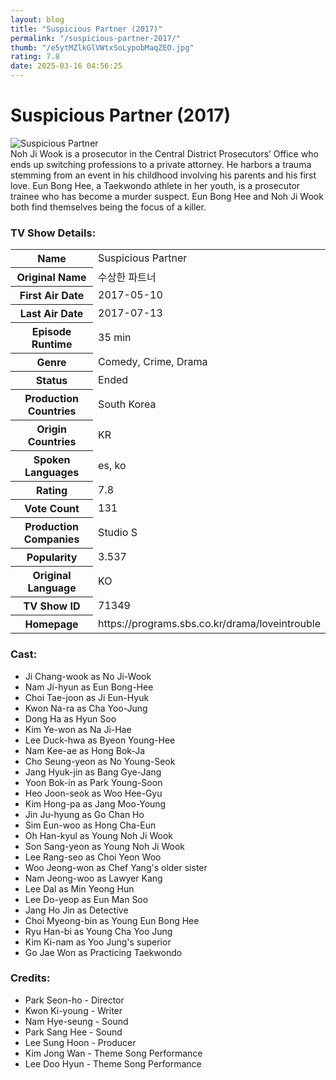 ```yaml
---
layout: blog
title: "Suspicious Partner (2017)"
permalink: "/suspicious-partner-2017/"
thumb: "/e5ytMZlkGlVWtxSoLypobMaqZEO.jpg"
rating: 7.8
date: 2025-03-16 04:56:25
---
```

<h1 class="title">Suspicious Partner (2017)</h1><div class="poster"><img src="{{ site.imglink }}/e5ytMZlkGlVWtxSoLypobMaqZEO.jpg" class="img-fluid my-3" alt="Suspicious Partner"/></div><div class="plot">Noh Ji Wook is a prosecutor in the Central District Prosecutors’ Office who ends up switching professions to a private attorney. He harbors a trauma stemming from an event in his childhood involving his parents and his first love. Eun Bong Hee, a Taekwondo athlete in her youth, is a prosecutor trainee who has become a murder suspect. Eun Bong Hee and Noh Ji Wook both find themselves being the focus of a killer.</div><h3>TV Show Details:</h3><table class="table table-bordered details"><tr><th>Name</th><td>Suspicious Partner</td></tr><tr><th>Original Name</th><td>수상한 파트너</td></tr><tr><th>First Air Date</th><td>2017-05-10</td></tr><tr><th>Last Air Date</th><td>2017-07-13</td></tr><tr><th>Episode Runtime</th><td>35 min</td></tr><tr><th>Genre</th><td>Comedy, Crime, Drama</td></tr><tr><th>Status</th><td>Ended</td></tr><tr><th>Production Countries</th><td>South Korea</td></tr><tr><th>Origin Countries</th><td>KR</td></tr><tr><th>Spoken Languages</th><td>es, ko</td></tr><tr><th>Rating</th><td>7.8</td></tr><tr><th>Vote Count</th><td>131</td></tr><tr><th>Production Companies</th><td>Studio S</td></tr><tr><th>Popularity</th><td>3.537</td></tr><tr><th>Original Language</th><td>KO</td></tr><tr><th>TV Show ID</th><td>71349</td></tr><tr><th>Homepage</th><td>https://programs.sbs.co.kr/drama/loveintrouble</td></tr></table><h3>Cast:</h3><ul class="list-group cast"><li>Ji Chang-wook as No Ji-Wook</li><li>Nam Ji-hyun as Eun Bong-Hee</li><li>Choi Tae-joon as Ji Eun-Hyuk</li><li>Kwon Na-ra as Cha Yoo-Jung</li><li>Dong Ha as Hyun Soo</li><li>Kim Ye-won as Na Ji-Hae</li><li>Lee Duck-hwa as Byeon Young-Hee</li><li>Nam Kee-ae as Hong Bok-Ja</li><li>Cho Seung-yeon as No Young-Seok</li><li>Jang Hyuk-jin as Bang Gye-Jang</li><li>Yoon Bok-in as Park Young-Soon</li><li>Heo Joon-seok as Woo Hee-Gyu</li><li>Kim Hong-pa as Jang Moo-Young</li><li>Jin Ju-hyung as Go Chan Ho</li><li>Sim Eun-woo as Hong Cha-Eun</li><li>Oh Han-kyul as Young Noh Ji Wook</li><li>Son Sang-yeon as Young Noh Ji Wook</li><li>Lee Rang-seo as Choi Yeon Woo</li><li>Woo Jeong-won as Chef Yang's older sister</li><li>Nam Jeong-woo as Lawyer Kang</li><li>Lee Dal as Min Yeong Hun</li><li>Lee Do-yeop as Eun Man Soo</li><li>Jang Ho Jin as Detective</li><li>Choi Myeong-bin as Young  Eun Bong Hee</li><li>Ryu Han-bi as Young  Cha Yoo Jung</li><li>Kim Ki-nam as Yoo Jung's superior</li><li>Go Jae Won as Practicing Taekwondo</li></ul><h3>Credits:</h3><ul class="list-group crew"><li>Park Seon-ho - Director</li><li>Kwon Ki-young - Writer</li><li>Nam Hye-seung - Sound</li><li>Park Sang Hee - Sound</li><li>Lee Sung Hoon - Producer</li><li>Kim Jong Wan - Theme Song Performance</li><li>Lee Doo Hyun - Theme Song Performance</li></ul>